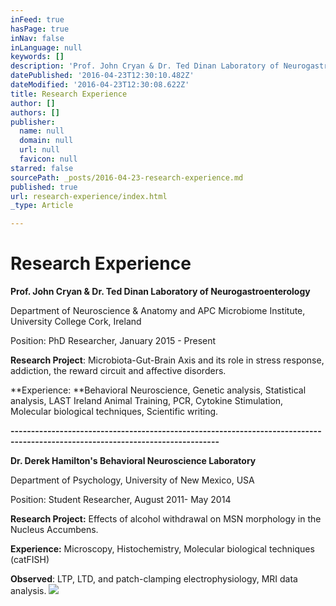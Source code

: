 ```yaml
---
inFeed: true
hasPage: true
inNav: false
inLanguage: null
keywords: []
description: 'Prof. John Cryan & Dr. Ted Dinan Laboratory of Neurogastroenterology'
datePublished: '2016-04-23T12:30:10.482Z'
dateModified: '2016-04-23T12:30:08.622Z'
title: Research Experience
author: []
authors: []
publisher:
  name: null
  domain: null
  url: null
  favicon: null
starred: false
sourcePath: _posts/2016-04-23-research-experience.md
published: true
url: research-experience/index.html
_type: Article

---
```

# Research Experience

**Prof. John Cryan & Dr. Ted Dinan Laboratory of Neurogastroenterology**

Department of Neuroscience & Anatomy and APC Microbiome Institute, University College Cork, Ireland

Position: PhD Researcher, January 2015 - Present

**Research Project**: Microbiota-Gut-Brain Axis and its role in stress response, addiction, the reward circuit and affective disorders.

**Experience: **Behavioral Neuroscience, Genetic analysis, Statistical analysis, LAST Ireland Animal Training, PCR, Cytokine Stimulation, Molecular biological techniques, Scientific writing.

**-------------------------------------------------------------------------------------------------------------------------------**

**Dr. Derek Hamilton's Behavioral Neuroscience Laboratory**

Department of Psychology, University of New Mexico, USA

Position: Student Researcher, August 2011- May 2014

**Research Project:** Effects of alcohol withdrawal on MSN morphology in the Nucleus Accumbens. 

**Experience:** Microscopy, Histochemistry, Molecular biological techniques (catFISH)

**Observed**: LTP, LTD, and patch-clamping electrophysiology, MRI data
analysis.
![](https://the-grid-user-content.s3-us-west-2.amazonaws.com/8d62a072-4ee1-4239-801b-affcfc401153.jpg)